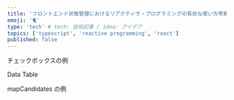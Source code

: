 ```yaml
---
title: 'フロントエンド状態管理におけるリアクティヴ・プログラミングの有効な使い方考察'
emoji: '🐈'
type: 'tech' # tech: 技術記事 / idea: アイデア
topics: ['typescript', 'reactive programming', 'react']
published: false
---
```


チェックボックスの例

Data Table

mapCandidates の例

